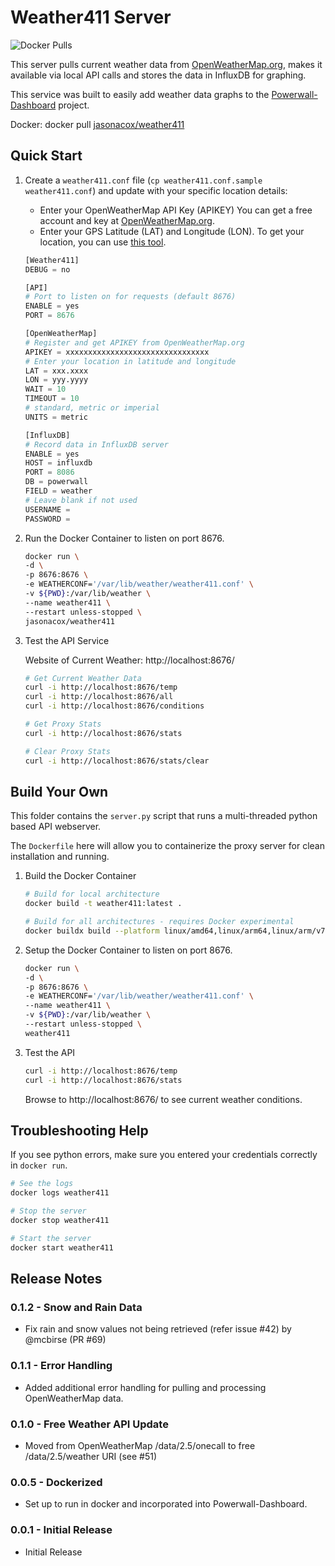 # Weather411 Server

![Docker Pulls](https://img.shields.io/docker/pulls/jasonacox/weather411)

This server pulls current weather data from [OpenWeatherMap.org](https://openweathermap.org/), makes it available via local API calls and stores the data in InfluxDB for graphing.

This service was built to easily add weather data graphs to the [Powerwall-Dashboard](https://github.com/jasonacox/Powerwall-Dashboard) project.

Docker: docker pull [jasonacox/weather411](https://hub.docker.com/r/jasonacox/weather411)

## Quick Start


1. Create a `weather411.conf` file (`cp weather411.conf.sample weather411.conf`) and update with your specific location details:

    * Enter your OpenWeatherMap API Key (APIKEY) You can get a free account and key at [OpenWeatherMap.org](https://openweathermap.org/). 
    * Enter your GPS Latitude (LAT) and Longitude (LON).  To get your location, you can use [this tool](https://jasonacox.github.io/Powerwall-Dashboard/location.html).

    ```python
    [Weather411]
    DEBUG = no

    [API]
    # Port to listen on for requests (default 8676)
    ENABLE = yes
    PORT = 8676

    [OpenWeatherMap]
    # Register and get APIKEY from OpenWeatherMap.org
    APIKEY = xxxxxxxxxxxxxxxxxxxxxxxxxxxxxxxx
    # Enter your location in latitude and longitude 
    LAT = xxx.xxxx
    LON = yyy.yyyy
    WAIT = 10
    TIMEOUT = 10
    # standard, metric or imperial 
    UNITS = metric

    [InfluxDB]
    # Record data in InfluxDB server 
    ENABLE = yes
    HOST = influxdb
    PORT = 8086
    DB = powerwall
    FIELD = weather
    # Leave blank if not used
    USERNAME = 
    PASSWORD =
    ```

2. Run the Docker Container to listen on port 8676.

    ```bash
    docker run \
    -d \
    -p 8676:8676 \
    -e WEATHERCONF='/var/lib/weather/weather411.conf' \
    -v ${PWD}:/var/lib/weather \
    --name weather411 \
    --restart unless-stopped \
    jasonacox/weather411
    ```

3. Test the API Service

    Website of Current Weather: http://localhost:8676/

    ```bash
    # Get Current Weather Data
    curl -i http://localhost:8676/temp
    curl -i http://localhost:8676/all
    curl -i http://localhost:8676/conditions

    # Get Proxy Stats
    curl -i http://localhost:8676/stats

    # Clear Proxy Stats
    curl -i http://localhost:8676/stats/clear
    ```

## Build Your Own

This folder contains the `server.py` script that runs a multi-threaded python based API webserver.  

The `Dockerfile` here will allow you to containerize the proxy server for clean installation and running.

1. Build the Docker Container

    ```bash
    # Build for local architecture  
    docker build -t weather411:latest .

    # Build for all architectures - requires Docker experimental 
    docker buildx build --platform linux/amd64,linux/arm64,linux/arm/v7 -t weather411:latest . 

    ```

2. Setup the Docker Container to listen on port 8676.

    ```bash
    docker run \
    -d \
    -p 8676:8676 \
    -e WEATHERCONF='/var/lib/weather/weather411.conf' \
    --name weather411 \
    -v ${PWD}:/var/lib/weather \
    --restart unless-stopped \
    weather411
    ```

3. Test the API

    ```bash
    curl -i http://localhost:8676/temp
    curl -i http://localhost:8676/stats
    ```

    Browse to http://localhost:8676/ to see current weather conditions.


## Troubleshooting Help

If you see python errors, make sure you entered your credentials correctly in `docker run`.

```bash
# See the logs
docker logs weather411

# Stop the server
docker stop weather411

# Start the server
docker start weather411
```

## Release Notes

### 0.1.2 - Snow and Rain Data

* Fix rain and snow values not being retrieved (refer issue #42) by @mcbirse (PR #69)

### 0.1.1 - Error Handling

* Added additional error handling for pulling and processing OpenWeatherMap data.

### 0.1.0 - Free Weather API Update

* Moved from OpenWeatherMap /data/2.5/onecall to free /data/2.5/weather URI (see #51)

### 0.0.5 - Dockerized

* Set up to run in docker and incorporated into Powerwall-Dashboard.

### 0.0.1 - Initial Release

* Initial Release
